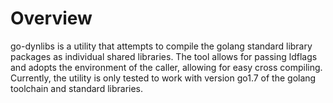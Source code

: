 Overview
========

go-dynlibs is a utility that attempts to compile the golang standard library packages as individual shared libraries.
The tool allows for passing ldflags and adopts the environment of the caller, allowing for easy cross compiling.
Currently, the utility is only tested to work with version go1.7 of the golang toolchain and standard libraries.
